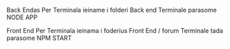 Back Endas
Per Terminala ieiname i folderi Back end
Terminale parasome NODE APP

Front End
Per Terminala ieinama i foderius Front End / forum
Terminale tada parasome NPM START
